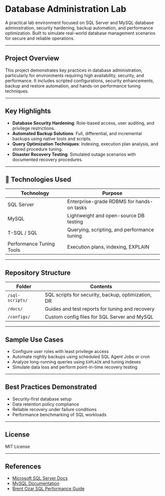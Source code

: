 ﻿# Database Administration Lab

A practical lab environment focused on SQL Server and MySQL database administration, security hardening, backup automation, and performance optimization. Built to simulate real-world database management scenarios for secure and reliable operations.

---

## Project Overview

This project demonstrates key practices in database administration, particularly for environments requiring high availability, security, and performance. It includes scripted configurations, security enhancements, backup and restore automation, and hands-on performance tuning techniques.

---

## Key Highlights

- **Database Security Hardening**: Role-based access, user auditing, and privilege restrictions.
- **Automated Backup Solutions**: Full, differential, and incremental backups using native tools and scripts.
- **Query Optimization Techniques**: Indexing, execution plan analysis, and stored procedure tuning.
- **Disaster Recovery Testing**: Simulated outage scenarios with documented recovery procedures.

---

## 🔧 Technologies Used

| Technology     | Purpose                                  |
|----------------|-------------------------------------------|
| SQL Server      | Enterprise-grade RDBMS for hands-on tasks |
| MySQL           | Lightweight and open-source DB testing    |
| T-SQL / SQL     | Querying, scripting, and performance tuning|
| Performance Tuning Tools | Execution plans, indexing, EXPLAIN |

---

## Repository Structure

| Folder         | Contents                                              |
|----------------|-------------------------------------------------------|
| `/sql-scripts/`| SQL scripts for security, backup, optimization, DR    |
| `/docs/`       | Guides and test reports for tuning and recovery       |
| `/configs/`    | Custom config files for SQL Server and MySQL          |

---

## Sample Use Cases

- Configure user roles with least privilege access  
- Automate nightly backups using scheduled SQL Agent Jobs or cron  
- Analyze long-running queries using `EXPLAIN` and tuning indexes  
- Simulate data loss and perform point-in-time recovery testing  

---

## Best Practices Demonstrated

- Security-first database setup  
- Data retention policy compliance  
- Reliable recovery under failure conditions  
- Performance benchmarking of SQL workloads  

---

## License

MIT License

---

## References

- [Microsoft SQL Server Docs](https://learn.microsoft.com/sql/)
- [MySQL Documentation](https://dev.mysql.com/doc/)
- [Brent Ozar SQL Performance Guide](https://www.brentozar.com/)


